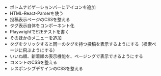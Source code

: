 - ボトムナビゲーションバーにアイコンを追加
- HTML-React-Parserを使う
- 投稿表示ページのCSSを整える
- タグ表示自体をコンポーネント化
- PlaywrightでE2Eテストを書く
- そのほかのメニューを追加
- タグをクリックすると同一のタグを持つ投稿を表示するようにする（検索ページに飛ぶようにする）
- いいね順、新着順の表示機能を、ページングで表示できるようにする
- コメントのCSSを整える
- レスポンシブデザインのCSSを整える